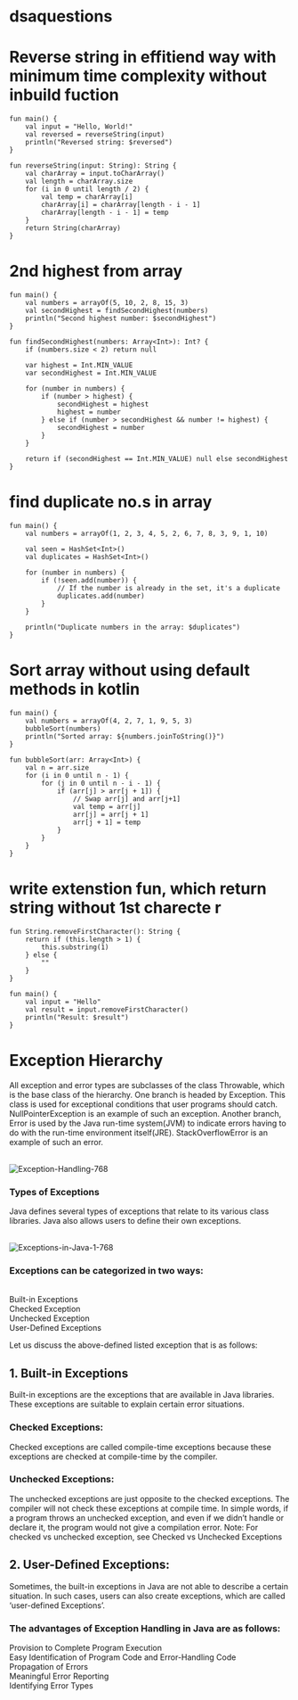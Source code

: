 # dsaquestions


<h1> Reverse string in effitiend way with minimum time complexity without inbuild fuction </h1>

```
fun main() {
    val input = "Hello, World!"
    val reversed = reverseString(input)
    println("Reversed string: $reversed")
}

fun reverseString(input: String): String {
    val charArray = input.toCharArray()
    val length = charArray.size
    for (i in 0 until length / 2) {
        val temp = charArray[i]
        charArray[i] = charArray[length - i - 1]
        charArray[length - i - 1] = temp
    }
    return String(charArray)
}
```

<h1> 2nd highest from array </h1>

```
fun main() {
    val numbers = arrayOf(5, 10, 2, 8, 15, 3)
    val secondHighest = findSecondHighest(numbers)
    println("Second highest number: $secondHighest")
}

fun findSecondHighest(numbers: Array<Int>): Int? {
    if (numbers.size < 2) return null

    var highest = Int.MIN_VALUE
    var secondHighest = Int.MIN_VALUE

    for (number in numbers) {
        if (number > highest) {
            secondHighest = highest
            highest = number
        } else if (number > secondHighest && number != highest) {
            secondHighest = number
        }
    }

    return if (secondHighest == Int.MIN_VALUE) null else secondHighest
}
```


<h1> find duplicate no.s in array </h1>

```
fun main() {
    val numbers = arrayOf(1, 2, 3, 4, 5, 2, 6, 7, 8, 3, 9, 1, 10)

    val seen = HashSet<Int>()
    val duplicates = HashSet<Int>()

    for (number in numbers) {
        if (!seen.add(number)) {
            // If the number is already in the set, it's a duplicate
            duplicates.add(number)
        }
    }

    println("Duplicate numbers in the array: $duplicates")
}
```


<h1> Sort array without using default methods in kotlin </h1>

```
fun main() {
    val numbers = arrayOf(4, 2, 7, 1, 9, 5, 3)
    bubbleSort(numbers)
    println("Sorted array: ${numbers.joinToString()}")
}

fun bubbleSort(arr: Array<Int>) {
    val n = arr.size
    for (i in 0 until n - 1) {
        for (j in 0 until n - i - 1) {
            if (arr[j] > arr[j + 1]) {
                // Swap arr[j] and arr[j+1]
                val temp = arr[j]
                arr[j] = arr[j + 1]
                arr[j + 1] = temp
            }
        }
    }
}
```
<h1> write extenstion fun, which return string without 1st charecte r</h1>

```
fun String.removeFirstCharacter(): String {
    return if (this.length > 1) {
        this.substring(1)
    } else {
        ""
    }
}

fun main() {
    val input = "Hello"
    val result = input.removeFirstCharacter()
    println("Result: $result")
}
```


<h1> Exception Hierarchy </h1>
All exception and error types are subclasses of the class Throwable, which is the base class of the hierarchy. One branch is headed by Exception. This class is used for exceptional conditions that user programs should catch. NullPointerException is an example of such an exception. Another branch, Error is used by the Java run-time system(JVM) to indicate errors having to do with the run-time environment itself(JRE). StackOverflowError is an example of such an error. <br> <br>

![Exception-Handling-768](https://github.com/siddhpatil6/dsaquestions/assets/5618021/b5718d43-1bd3-44b9-a045-8461318182e0)

<h3> Types of Exceptions </h3>
Java defines several types of exceptions that relate to its various class libraries. Java also allows users to define their own exceptions. <br> <br>

![Exceptions-in-Java-1-768](https://github.com/siddhpatil6/dsaquestions/assets/5618021/015e8a7d-670e-4122-ba6d-bf2e3c60670b)

<h3> Exceptions can be categorized in two ways: </h3>
 <br>
Built-in Exceptions <br>
Checked Exception <br>
Unchecked Exception  <br>
User-Defined Exceptions  <br>

Let us discuss the above-defined listed exception that is as follows:

<h2>1. Built-in Exceptions </h2>
Built-in exceptions are the exceptions that are available in Java libraries. These exceptions are suitable to explain certain error situations.

<h3>Checked Exceptions: </h3>
Checked exceptions are called compile-time exceptions because these exceptions are checked at compile-time by the compiler.
 
<h3>Unchecked Exceptions: </h3>
The unchecked exceptions are just opposite to the checked exceptions. The compiler will not check these exceptions at compile time. In simple words, if a program throws an unchecked exception, and even if we didn’t handle or declare it, the program would not give a compilation error.
Note: For checked vs unchecked exception, see Checked vs Unchecked Exceptions 

<h2> 2. User-Defined Exceptions: </h2>
Sometimes, the built-in exceptions in Java are not able to describe a certain situation. In such cases, users can also create exceptions, which are called ‘user-defined Exceptions’. 

<h3> The advantages of Exception Handling in Java are as follows: </h3>

Provision to Complete Program Execution <br>
Easy Identification of Program Code and Error-Handling Code <br>
Propagation of Errors <br>
Meaningful Error Reporting <br>
Identifying Error Types <br>




